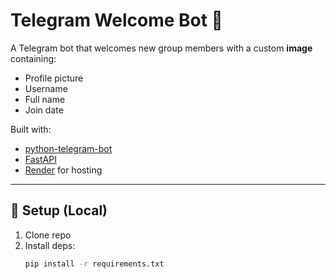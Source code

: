 # Telegram Welcome Bot 🤖

A Telegram bot that welcomes new group members with a custom **image** containing:
- Profile picture
- Username
- Full name
- Join date

Built with:
- [python-telegram-bot](https://python-telegram-bot.org/)
- [FastAPI](https://fastapi.tiangolo.com/)
- [Render](https://render.com/) for hosting

---

## 🔧 Setup (Local)
1. Clone repo
2. Install deps:
   ```bash
   pip install -r requirements.txt

